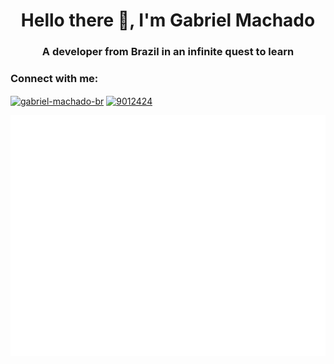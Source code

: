 <h1 align="center">Hello there 👋, I'm Gabriel Machado</h1>
<h3 align="center">A developer from Brazil in an infinite quest to learn</h3>

<h3 align="left">Connect with me:</h3>
<p align="left">
<a href="https://linkedin.com/in/gabriel-machado-br" target="blank"><img align="center" src="https://cdn.jsdelivr.net/npm/simple-icons@3.0.1/icons/linkedin.svg" alt="gabriel-machado-br" height="30" width="40" /></a>
<a href="https://stackoverflow.com/users/9012424" target="blank"><img align="center" src="https://cdn.jsdelivr.net/npm/simple-icons@3.0.1/icons/stackoverflow.svg" alt="9012424" height="30" width="40" /></a>
</p>

![Metrics](/github-metrics.svg)
